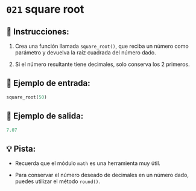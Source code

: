 # `021` square root

## 📝 Instrucciones:

1. Crea una función llamada `square_root()`, que reciba un número como parámetro y devuelva la raíz cuadrada del número dado.

2. Si el número resultante tiene decimales, solo conserva los 2 primeros.

## 📎 Ejemplo de entrada:

```py
square_root(50)
```

## 📎 Ejemplo de salida:

```py
7.07
```

## 💡 Pista:

+ Recuerda que el módulo `math` es una herramienta muy útil.

+ Para conservar el número deseado de decimales en un número dado, puedes utilizar el método `round()`.
